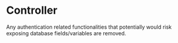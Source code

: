 # Controller


Any authentication related functionalities that potentially would risk exposing database fields/variables are removed.